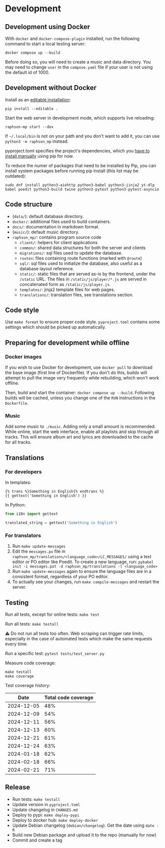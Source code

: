 # Development

## Development using Docker

With `docker` and `docker-compose-plugin` installed, run the following command to start a local testing server:
```
docker compose up --build
```

Before doing so, you will need to create a music and data directory. You may need to change `user` in the `compose.yaml` file if your user is not using the default id of 1000.

## Development without Docker

Install as an [editable installation](https://setuptools.pypa.io/en/latest/userguide/development_mode.html):
```
pip install --editable .
```

Start the web server in development mode, which supports live reloading:
```
raphson-mp start --dev
```

If `~/.local/bin` is not on your path and you don't want to add it, you can use `python3 -m raphson_mp` instead.

pyproject.toml specifies the project's dependencies, which you [have to install manually](https://github.com/pypa/pip/issues/11440) using pip for now.

To reduce the numer of packages that need to be installed by Pip, you can install system packages before running pip install (this list may be outdated):
```
sudo dnf install python3-aiohttp python3-babel python3-jinja2 yt-dlp babel poedit python3-build twine python3-pytest python3-pytest-asyncio
```

## Code structure

  * (`data/`): default database directory.
  * `docker/`: additional files used to build containers.
  * `docs/`: documentation in markdown format.
  * (`music/`): default music directory.
  * `raphson_mp/`: contains program source code
    * `client/`: helpers for client applications
    * `common/`: shared data structures for both the server and clients
    * `migrations/`: sql files used to update the database.
    * `routes`: files containing route functions (marked with `@route`)
    * `sql/`: sql files used to initialize the database, also useful as a database layout reference.
    * `static/`: static files that are served as-is by the frontend, under the `/static` URL. The files in `/static/js/player/*.js` are served in concatenated form as `/static/js/player.js`.
    * `templates/`: jinja2 template files for web pages.
    * `translations/`: translation files, see translations section.

## Code style

Use `make format` to ensure proper code style. `pyproject.toml` contains some settings which should be picked up automatically.

## Preparing for development while offline

### Docker images

If you wish to use Docker for development, use `docker pull` to download the base image (first line of Dockerfile). If you don't do this, buildx will attempt to pull the image very frequently while rebuilding, which won't work offline.

Then, build and start the container: `docker compose up --build`. Following builds will be cached, unless you change one of the `RUN` instructions in the `Dockerfile`.

### Music

Add some music to `./music`. Adding only a small amount is recommended. While online, start the web interface, enable all playlists and skip through all tracks. This will ensure album art and lyrics are downloaded to the cache for all tracks.

## Translations

### For developers

In templates:
```jinja
{% trans %}Something in English{% endtrans %}
{{ gettext('Something in English') }}
```

In Python:
```py
from i18n import gettext

translated_string = gettext('Something in English')
```

### For translators

1. Run `make update-messages`
2. Edit the `messages.po` file in `raphson_mp/translations/<language_code>/LC_MESSAGES/` using a text editor or PO editor like Poedit. To create a new language, run: `pybabel init -i messages.pot -d raphson_mp/translations -l <language_code>`
3. Run `make update-messages` again to ensure the language files are in a consistent format, regardless of your PO editor.
4. To actually see your changes, run `make compile-messages` and restart the server.

## Testing

Run all tests, except for online tests: `make test`

Run all tests: `make testall`

⚠️ Do not run all tests too often. Web scraping can trigger rate limits, especially in the case of automated tests which make the same requests every time.

Run a specific test: `pytest tests/test_server.py`

Measure code coverage:
```
make testall
make coverage
```

Test coverage history:

| Date       | Total code coverage
| ---------- | -------------------
| 2024-12-05 | 48%
| 2024-12-09 | 54%
| 2024-12-11 | 56%
| 2024-12-13 | 60%
| 2024-12-21 | 61%
| 2024-12-24 | 63%
| 2024-01-18 | 62%
| 2024-02-18 | 66%
| 2024-02-21 | 71%

## Release

* Run tests: `make testall`
* Update version in `pyproject.toml`
* Update changelog in `CHANGES.md`
* Deploy to pypi: `make deploy-pypi`
* Deploy to docker hub: `make deploy-docker`
* Update Debian changelog (`debian/changelog`). Get the date using `date -R`
* Build new Debian package and upload it to the repo (manually for now)
* Commit and create a tag
